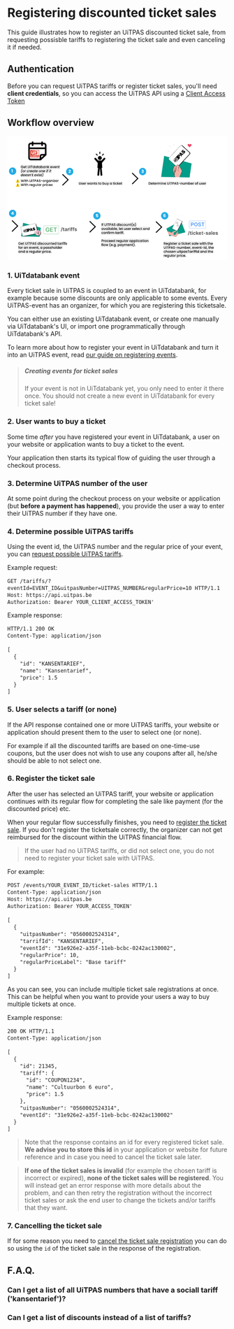 # Registering discounted ticket sales

This guide illustrates how to register an UiTPAS discounted ticket sale, from requesting possisble tariffs to registering the ticket sale and even canceling it if needed.

## Authentication

Before you can request UiTPAS tariffs or register ticket sales, you'll need **client credentials**, so you can access the UiTPAS API using a [Client Access Token](https://publiq.stoplight.io/docs/authentication/docs/Authentication-methods/Client-access-token.md)

## Workflow overview

![](../../assets/images/steps-ticketing-UiTPAS-visual.png)

### 1. UiTdatabank event

Every ticket sale in UiTPAS is coupled to an event in UiTdatabank, for example because some discounts are only applicable to some events. Every UiTPAS-event has an organizer, for which you are registering this ticketsale. 

You can either use an existing UiTdatabank event, or create one manually via UiTdatabank's UI, or import one programmatically through UiTdatabank's API.
  
To learn more about how to register your event in UiTdatabank and turn it into an UiTPAS event, read [our guide on  registering events](/docs/Guides/Registering-events.md).

<!-- theme: warning -->
> ##### Creating events for ticket sales
> If your event is not in UiTdatabank yet, you only need to enter it there once. You should not create a new event in UiTdatabank for every ticket sale!

### 2. User wants to buy a ticket

Some time _after_ you have registered your event in UiTdatabank, a user on your website or application wants to buy a ticket to the event.

Your application then starts its typical flow of guiding the user through a checkout process.

### 3. Determine UiTPAS number of the user

At some point during the checkout process on your website or application (but **before a payment has happened**), you provide the user a way to enter their UiTPAS number if they have one.

### 4. Determine possible UiTPAS tariffs

Using the event id, the UiTPAS number and the regular price of your event, you can [request possible UiTPAS tariffs](https://publiq.stoplight.io/docs/uitpas/reference/UiTPAS.v2.json/paths/~1tariffs/get).

Example request:

```http
GET /tariffs/?eventId=EVENT_ID&uitpasNumber=UITPAS_NUMBER&regularPrice=10 HTTP/1.1
Host: https://api.uitpas.be
Authorization: Bearer YOUR_CLIENT_ACCESS_TOKEN'
```

Example response:

```http
HTTP/1.1 200 OK
Content-Type: application/json

[
  {
    "id": "KANSENTARIEF",
    "name": "Kansentarief",
    "price": 1.5
  }
]
```

### 5. User selects a tariff (or none)

If the API response contained one or more UiTPAS tariffs, your website or application should present them to the user to select one (or none).

For example if all the discounted tariffs are based on one-time-use coupons, but the user does not wish to use any coupons after all, he/she should be able to not select one.

### 6. Register the ticket sale

After the user has selected an UiTPAS tariff, your website or application continues with its regular flow for completing the sale like payment (for the discounted price) etc.

When your regular flow successfully finishes, you need to [register the ticket sale](/docs/uitpas/reference/UiTPAS.v2.json/paths/~1ticket-sales/post). If you don't register the ticketsale correctly, the organizer can not get reimbursed for the discount within the UiTPAS financial flow.

> If the user had no UiTPAS tariffs, or did not select one, you do not need to register your ticket sale with UiTPAS.

For example:


```http
POST /events/YOUR_EVENT_ID/ticket-sales HTTP/1.1
Content-Type: application/json
Host: https://api.uitpas.be
Authorization: Bearer YOUR_ACCESS_TOKEN'

[
  {
    "uitpasNumber": "0560002524314",
    "tarrifId": "KANSENTARIEF",
    "eventId": "31e926e2-a35f-11eb-bcbc-0242ac130002",
    "regularPrice": 10,
    "regularPriceLabel": "Base tariff"
  }
]
```

As you can see, you can include multiple ticket sale registrations at once. This can be helpful when you want to provide your users a way to buy multiple tickets at once.

Example response:

```http
200 OK HTTP/1.1
Content-Type: application/json

[
  {
    "id": 21345,
    "tariff": {
      "id": "COUPON1234",
      "name": "Cultuurbon 6 euro",
      "price": 1.5
    },
    "uitpasNumber": "0560002524314",
    "eventId": "31e926e2-a35f-11eb-bcbc-0242ac130002"
  }
]
```

> Note that the response contains an id for every registered ticket sale. **We advise you to store this id** in your application or website for future reference and in case you need to cancel the ticket sale later.

<!-- theme: warning -->

> **If one of the ticket sales is invalid** (for example the chosen tariff is incorrect or expired), **none of the ticket sales will be registered**. You will instead get an error response with more details about the problem, and can then retry the registration without the incorrect ticket sales or ask the end user to change the tickets and/or tariffs that they want.

### 7. Cancelling the ticket sale

If for some reason you need to [cancel the ticket sale registration](/docs/uitpas/reference/UiTPAS.v2.json/paths/~1ticket-sales~1%7BticketSaleId%7D/delete) you can do so using the `id` of the ticket sale in the response of the registration.

## F.A.Q.

### Can I get a list of all UiTPAS numbers that have a sociall tariff ('kansentarief')?

### Can I get a list of discounts instead of a list of tariffs?

